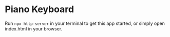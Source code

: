 # Piano Keyboard

Run `npx http-server` in your terminal to get this app started, or simply open index.html in your browser.